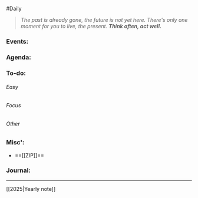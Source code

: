 #Daily
>*The past is already gone, the future is not yet here. There's only one moment for you to live, the present.*
>***Think often, act well.***
### Events:

### Agenda:

### To-do:
###### Easy
###### Focus
###### Other
### Misc':
- ==[[ZIP]]==
### Journal:


---
[[2025|Yearly note]]